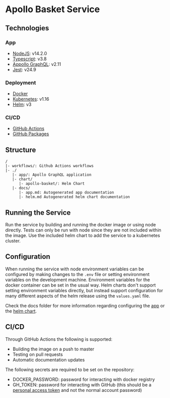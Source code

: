 # Apollo Basket Service

## Technologies

### App

- [NodeJS](https://nodejs.org/): v14.2.0
- [Typescript](https://www.typescriptlang.org/): v3.8
- [Appollo GraphQL](https://www.apollographql.com/): v2.11
- [Jest](https://jestjs.io/): v24.9

### Deployment

- [Docker](https://www.docker.com/)
- [Kubernetes](https://kubernetes.io/): v1.16
- [Helm](https://helm.sh/): v3

### CI/CD

- [GitHub Actions](https://github.com/features/actions)
- [GitHub Packages](https://github.com/features/packages)

## Structure

```
/
|- workflows/: Github Actions workflows
|- ./
   |- app/: Apollo GraphQL application
   |- chart/
      |- apollo-basket/: Helm Chart
   |- docs/
      |- app.md: Autogenerated app documentation
      |- helm.md Autogenerated helm chart documentation
```

## Running the Service

Run the service by building and running the docker image or using node directly.
Tests can only be run with node since they are not included within the image.
Use the included helm chart to add the service to a kubernetes cluster.

## Configuration

When running the service with node environment variables can be configured by making changes to the `.env` file or setting environment variables on the development machine.
Environment variables for the docker container can be set in the usual way.
Helm charts don't support setting environment variables directly, but instead support configuration for many different aspects of the helm release using the `values.yaml` file.

Check the docs folder for more information regarding configuring the [app](./docs/app.md) or the [helm chart](./docs/helm.md).

## CI/CD

Through GitHub Actions the following is supported:
- Building the image on a push to master
- Testing on pull requests
- Automatic documentation updates

The following secrets are required to be set on the repository:
- DOCKER_PASSWORD: password for interacting with docker registry
- GH_TOKEN: password for interacting with GitHub (this should be a [personal access token](https://help.github.com/en/github/authenticating-to-github/creating-a-personal-access-token-for-the-command-line) and not the normal account password)
